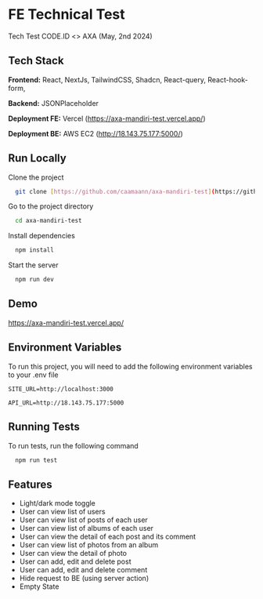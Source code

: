 # FE Technical Test

Tech Test CODE.ID <> AXA (May, 2nd 2024)

## Tech Stack

**Frontend:** React, NextJs, TailwindCSS, Shadcn, React-query, React-hook-form,

**Backend:** JSONPlaceholder

**Deployment FE:** Vercel (https://axa-mandiri-test.vercel.app/)

**Deployment BE:** AWS EC2 (http://18.143.75.177:5000/)

## Run Locally

Clone the project

```bash
  git clone [https://github.com/caamaann/axa-mandiri-test](https://github.com/caamaann/axa-mandiri-test.git)
```

Go to the project directory

```bash
  cd axa-mandiri-test
```

Install dependencies

```bash
  npm install
```

Start the server

```bash
  npm run dev
```

## Demo

https://axa-mandiri-test.vercel.app/

## Environment Variables

To run this project, you will need to add the following environment variables to your .env file

`SITE_URL=http://localhost:3000`

`API_URL=http://18.143.75.177:5000`

## Running Tests

To run tests, run the following command

```bash
  npm run test
```

## Features

- Light/dark mode toggle
- User can view list of users
- User can view list of posts of each user
- User can view list of albums of each user
- User can view the detail of each post and its comment
- User can view list of photos from an album
- User can view the detail of photo
- User can add, edit and delete post
- User can add, edit and delete comment
- Hide request to BE (using server action)
- Empty State
